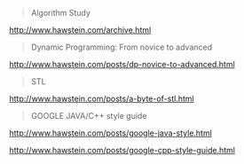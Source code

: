 
> Algorithm Study

http://www.hawstein.com/archive.html

> Dynamic Programming: From novice to advanced 

http://www.hawstein.com/posts/dp-novice-to-advanced.html

> STL

http://www.hawstein.com/posts/a-byte-of-stl.html

> GOOGLE JAVA/C++ style guide

http://www.hawstein.com/posts/google-java-style.html

http://www.hawstein.com/posts/google-cpp-style-guide.html
